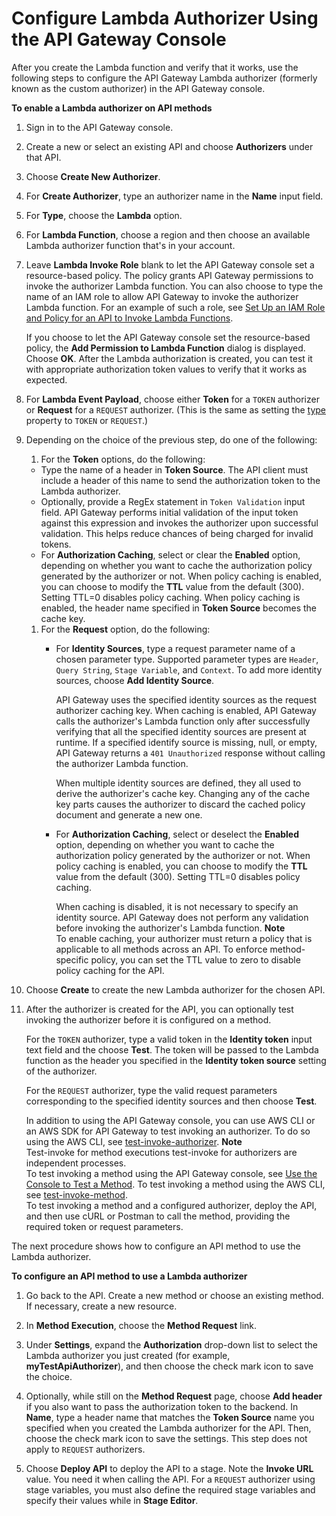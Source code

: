 # Configure Lambda Authorizer Using the API Gateway Console<a name="configure-api-gateway-lambda-authorization-with-console"></a>

 After you create the Lambda function and verify that it works, use the following steps to configure the API Gateway Lambda authorizer \(formerly known as the custom authorizer\) in the API Gateway console\. 

**To enable a Lambda authorizer on API methods**

1.  Sign in to the API Gateway console\. 

1.  Create a new or select an existing API and choose **Authorizers** under that API\. 

1.  Choose **Create New Authorizer**\. 

1.  For **Create Authorizer**, type an authorizer name in the **Name** input field\. 

1.  For **Type**, choose the **Lambda** option\. 

1.  For **Lambda Function**, choose a region and then choose an available Lambda authorizer function that's in your account\. 

1.  Leave **Lambda Invoke Role** blank to let the API Gateway console set a resource\-based policy\. The policy grants API Gateway permissions to invoke the authorizer Lambda function\. You can also choose to type the name of an IAM role to allow API Gateway to invoke the authorizer Lambda function\. For an example of such a role, see [Set Up an IAM Role and Policy for an API to Invoke Lambda Functions](integrating-api-with-aws-services-lambda.md#api-as-lambda-proxy-setup-iam-role-policies)\. 

    If you choose to let the API Gateway console set the resource\-based policy, the **Add Permission to Lambda Function** dialog is displayed\. Choose **OK**\. After the Lambda authorization is created, you can test it with appropriate authorization token values to verify that it works as expected\. 

1.  For **Lambda Event Payload**, choose either **Token** for a `TOKEN` authorizer or **Request** for a `REQUEST` authorizer\. \(This is the same as setting the [type](https://docs.aws.amazon.com/apigateway/api-reference/resource/authorizer/#type) property to `TOKEN` or `REQUEST`\.\) 

1. Depending on the choice of the previous step, do one of the following:

   1.  For the **Token** options, do the following: 
      + Type the name of a header in **Token Source**\. The API client must include a header of this name to send the authorization token to the Lambda authorizer\. 
      + Optionally, provide a RegEx statement in `Token Validation` input field\. API Gateway performs initial validation of the input token against this expression and invokes the authorizer upon successful validation\. This helps reduce chances of being charged for invalid tokens\.
      + For **Authorization Caching**, select or clear the **Enabled** option, depending on whether you want to cache the authorization policy generated by the authorizer or not\. When policy caching is enabled, you can choose to modify the **TTL** value from the default \(300\)\. Setting TTL=0 disables policy caching\. When policy caching is enabled, the header name specified in **Token Source** becomes the cache key\.

   1. For the **Request** option, do the following:
      + For **Identity Sources**, type a request parameter name of a chosen parameter type\. Supported parameter types are `Header`, `Query String`, `Stage Variable`, and `Context`\. To add more identity sources, choose **Add Identity Source**\. 

        API Gateway uses the specified identity sources as the request authorizer caching key\. When caching is enabled, API Gateway calls the authorizer's Lambda function only after successfully verifying that all the specified identity sources are present at runtime\. If a specified identify source is missing, null, or empty, API Gateway returns a `401 Unauthorized` response without calling the authorizer Lambda function\. 

        When multiple identity sources are defined, they all used to derive the authorizer's cache key\. Changing any of the cache key parts causes the authorizer to discard the cached policy document and generate a new one\.
      + For **Authorization Caching**, select or deselect the **Enabled** option, depending on whether you want to cache the authorization policy generated by the authorizer or not\. When policy caching is enabled, you can choose to modify the **TTL** value from the default \(300\)\. Setting TTL=0 disables policy caching\.

        When caching is disabled, it is not necessary to specify an identity source\. API Gateway does not perform any validation before invoking the authorizer's Lambda function\.
**Note**  
 To enable caching, your authorizer must return a policy that is applicable to all methods across an API\. To enforce method\-specific policy, you can set the TTL value to zero to disable policy caching for the API\. 

1. Choose **Create** to create the new Lambda authorizer for the chosen API\.

1.  After the authorizer is created for the API, you can optionally test invoking the authorizer before it is configured on a method\. 

    For the `TOKEN` authorizer, type a valid token in the **Identity token** input text field and the choose **Test**\. The token will be passed to the Lambda function as the header you specified in the **Identity token source** setting of the authorizer\. 

    For the `REQUEST` authorizer, type the valid request parameters corresponding to the specified identity sources and then choose **Test**\. 

    In addition to using the API Gateway console, you can use AWS CLI or an AWS SDK for API Gateway to test invoking an authorizer\. To do so using the AWS CLI, see [test\-invoke\-authorizer](https://docs.aws.amazon.com/cli/latest/reference/apigateway/test-invoke-authorizer.html)\. 
**Note**  
Test\-invoke for method executions test\-invoke for authorizers are independent processes\.   
To test invoking a method using the API Gateway console, see [Use the Console to Test a Method](how-to-test-method.md)\. To test invoking a method using the AWS CLI, see [test\-invoke\-method](https://docs.aws.amazon.com/cli/latest/reference/apigateway/test-invoke-method.html)\.   
To test invoking a method and a configured authorizer, deploy the API, and then use cURL or Postman to call the method, providing the required token or request parameters\.

 The next procedure shows how to configure an API method to use the Lambda authorizer\. 

**To configure an API method to use a Lambda authorizer**

1.  Go back to the API\. Create a new method or choose an existing method\. If necessary, create a new resource\. 

1.  In **Method Execution**, choose the **Method Request** link\. 

1.  Under **Settings**, expand the **Authorization** drop\-down list to select the Lambda authorizer you just created \(for example, **myTestApiAuthorizer**\), and then choose the check mark icon to save the choice\. 

1.  Optionally, while still on the **Method Request** page, choose **Add header** if you also want to pass the authorization token to the backend\. In **Name**, type a header name that matches the **Token Source** name you specified when you created the Lambda authorizer for the API\. Then, choose the check mark icon to save the settings\. This step does not apply to `REQUEST` authorizers\. 

1. Choose **Deploy API** to deploy the API to a stage\. Note the **Invoke URL** value\. You need it when calling the API\. For a `REQUEST` authorizer using stage variables, you must also define the required stage variables and specify their values while in **Stage Editor**\. 